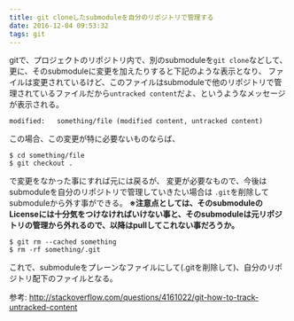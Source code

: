 ```yaml
---
title: git cloneしたsubmoduleを自分のリポジトリで管理する
date: 2016-12-04 09:53:32
tags: git
---
```


gitで、プロジェクトのリポジトリ内で、別のsubmoduleを`git clone`などして、
更に、そのsubmoduleに変更を加えたりすると下記のような表示となり、
ファイルは変更されているけど、このファイルはsubmoduleで他のリポジトリで管理されているファイルだから`untracked content`だよ、というようなメッセージが表示される。

``` shell
modified:   something/file (modified content, untracked content)
```

この場合、この変更が特に必要ないものならば、
```
$ cd something/file
$ git checkout .
```
で変更をなかった事にすれば元には戻るが、
変更が必要なもので、今後はsubmoduleを自分のリポジトリで管理していきたい場合は
`.git`を削除してsubmoduleから外す事ができる。
**※注意点としては、そのsubmoduleのLicenseには十分気をつけなければいけない事と、そのsubmoduleは元リポジトリの管理から外れるので、以降はpullしてこれない事だろうか。**

```
$ git rm --cached something
$ rm -rf something/.git
```

これで、submoduleをプレーンなファイルにして(.gitを削除して)、自分のリポジトリ配下のファイルとなる。

参考: http://stackoverflow.com/questions/4161022/git-how-to-track-untracked-content